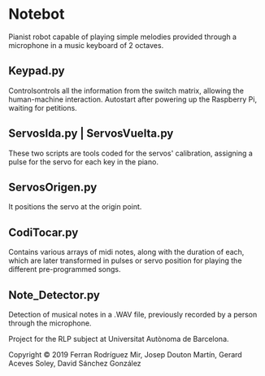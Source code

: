 # Notebot

Pianist robot capable of playing simple melodies provided through a microphone in a music keyboard of 2 octaves.

## Keypad.py

Controlsontrols all the information from the switch matrix, allowing the human-machine interaction. Autostart after powering up the Raspberry Pi, waiting for petitions.

## ServosIda.py | ServosVuelta.py

These two scripts are tools coded for the servos' calibration, assigning a pulse for the servo for each key in the piano.

## ServosOrigen.py

It positions the servo at the origin point.

## CodiTocar.py

Contains various arrays of midi notes, along with the duration of each, which are later transformed in pulses or servo position for playing the different pre-programmed songs.

## Note_Detector.py

Detection of musical notes in a .WAV file, previously recorded by a person through the microphone.



Project for the RLP subject at Universitat Autònoma de Barcelona.

Copyright © 2019 Ferran Rodríguez Mir, Josep Douton Martín, Gerard Aceves Soley, David Sánchez González